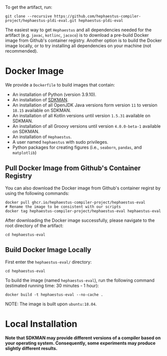 To get the artifact, run:

```
git clone --recursive https://github.com/hephaestus-compiler-project/hephaestus-pldi-eval.git hephaestus-pldi-eval
```

The easiest way to get `Hephaestus` and all dependencies needed for the artifact
(e.g. `javac`, `kotlinc`, `jacoco`) is to download a pre-build Docker image
from Github's container registry. Another option is to build the Docker image 
locally, or to try installing all dependencies on your machine (not recommended).

Docker Image
============

We provide a `Dockerfile` to build images that contain:

* An installation of Python (version 3.9.10).
* An installation of [SDKMAN](https://sdkman.io/).
* An installation of all OpenJDK Java versions form version `11` to version
`18.15` available on SDKMAN.
* An installation of all Kotlin versions until version `1.5.31` available on 
SDKMAN.
* An installation of all Groovy versions until version `4.0.0-beta-1` available 
on SDKMAN.
* An installation of `Hephaestus`.
* A user named `hephaestus` with sudo privileges.
* Python packages for creating figures (i.e., `seaborn`, `pandas`, 
and `matplotlib`)

Pull Docker Image from Github's Container Registry
--------------------------------------------------

You can also download the Docker image from Github's container regirst
by using the following commands:

```
docker pull ghcr.io/hephaestus-compiler-project/hephaestus-eval
# Rename the image to be consistent with our scripts
docker tag hephaestus-compiler-project/hephaestus-eval hephaestus-eval
```

After downloading the Docker image successfully, 
please navigate to the root directory of the artifact:

```
cd hephaestus-eval
```

Build Docker Image Locally
--------------------------

First enter the `hephaestus-eval/` directory:

```
cd hephaestus-eval
```

To build the image (named `hephaestus-eval`), run the following command 
(estimated running time: 30 minutes - 1 hour):

```
docker build -t hephaestus-eval --no-cache .
```

NOTE: The image is built upon `ubuntu:18.04`.

Local Installation
==================

**Note that SDKMAN may provide different versions of a compiler based on
your operating system. Consequently, some experiments may produce slightly 
different results.**
